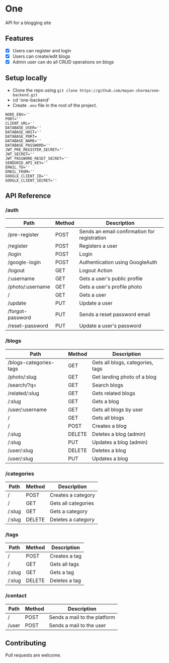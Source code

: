 # One
API for a blogging site

## Features
* [x] Users can register and login
* [x] Users can create/edit blogs
* [x] Admin user can do all CRUD operations on blogs

## Setup locally
- Clone the repo using `git clone https://github.com/mayan-sharma/one-backend.git`
- cd 'one-backend'
- Create `.env` file in the root of the project.

```
NODE_ENV=''
PORT=''
CLIENT_URL=''
DATABASE_USER=''
DATABASE_HOST=''
DATABASE_PORT=
DATABASE_NAME=''
DATABASE_PASSWORD=''
JWT_PRE_REGISTER_SECRET=''
JWT_SECRET=''
JWT_PASSWORD_RESET_SECRET=''
SENDGRID_API_KEY=''
EMAIL_TO=''
EMAIL_FROM=''
GOOGLE_CLIENT_ID=''
GOOGLE_CLIENT_SECRET=''
```

## API Reference
### /auth
Path | Method | Description
--- | --- | ---
| /pre-register | POST | Sends an email confirmation for registration |
| /register | POST | Registers a user |
| /login | POST | Login |
| /google-login | POST | Authentication using GoogleAuth |
| /logout | GET | Logout Action |
| /:username | GET | Gets a user's public profile |
| /photo/:username | GET | Gets a user's profile photo |
| / | GET | Gets a user |
| /update | PUT | Update a user |
| /forgot-password | PUT | Sends a reset password email |
| /reset-password | PUT | Update a user's password |

### /blogs
Path | Method | Description
--- | --- | ---
| /blogs-categories-tags | GET | Gets all blogs, categories, tags |
| /photo/:slug | GET | Get landing photo of a blog |
| /search/?q=<search term> | GET | Search blogs |
| /related/:slug | GET | Gets related blogs |
| /:slug | GET | Gets a blog |
| /user/:username | GET | Gets all blogs by user |
| / | GET | Gets all blogs |
| / | POST | Creates a blog |
| /:slug | DELETE | Deletes a blog (admin) |
| /:slug | PUT | Updates a blog (admin) |
| /user/:slug | DELETE | Deletes a blog |
| /user/:slug | PUT | Updates a blog |

### /categories 
Path | Method | Description
--- | --- | ---
| / | POST | Creates a category |
| / | GET | Gets all categories |
| /:slug | GET | Gets a category |
| /:slug | DELETE | Deletes a category |

### /tags
Path | Method | Description
--- | --- | ---
| / | POST | Creates a tag |
| / | GET | Gets all tags |
| /:slug | GET | Gets a tag |
| /:slug | DELETE | Deletes a tag |

### /contact
Path | Method | Description
--- | --- | ---
| / | POST | Sends a mail to the platform |
| /user | POST | Sends a mail to the user |

## Contributing
Pull requests are welcome.